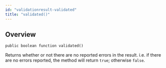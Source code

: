```yaml
---
id: "validationresult-validated"
title: "validated()"
---
```



## Overview




```luceescript
public boolean function validated()
```

Returns whether or not there are no reported
errors in the result. i.e. if there are no errors
reported, the method will return `true`; otherwise
`false`.

